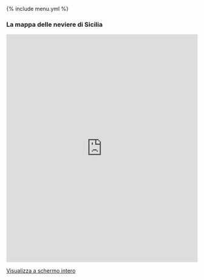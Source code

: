 {% include menu.yml %}
### La mappa delle neviere di Sicilia
<iframe width="100%" height="600px" frameBorder="0" src="https://umap.openstreetmap.fr/it/map/neviere-di-sicilia_203579?scaleControl=true&miniMap=true&scrollWheelZoom=true&zoomControl=true&allowEdit=false&moreControl=false&searchControl=true&tilelayersControl=null&embedControl=true&datalayersControl=false&onLoadPanel=caption&captionBar=true&datalayers=508945&fullscreenControl=true&locateControl=true&measureControl=true#8/37.488/15.375"></iframe><p><a href="https://umap.openstreetmap.fr/it/map/neviere-di-sicilia_203579">Visualizza a schermo intero</a></p>
